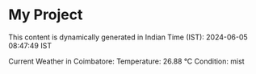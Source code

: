 # My Project

This content is dynamically generated in Indian Time (IST): 2024-06-05 08:47:49 IST


Current Weather in Coimbatore:
Temperature: 26.88 °C
Condition: mist

